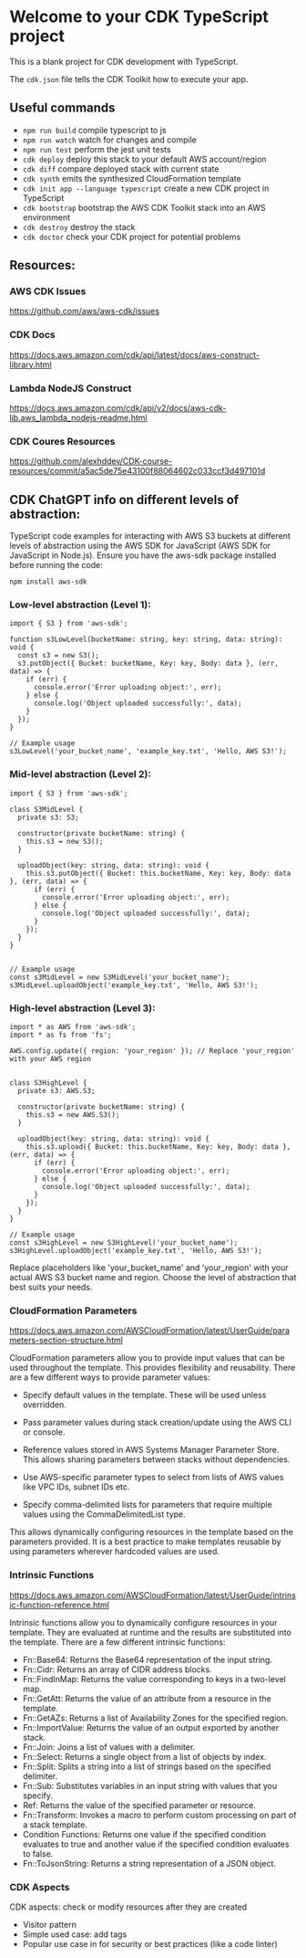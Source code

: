 # Welcome to your CDK TypeScript project

This is a blank project for CDK development with TypeScript.

The `cdk.json` file tells the CDK Toolkit how to execute your app.

## Useful commands

* `npm run build`   compile typescript to js
* `npm run watch`   watch for changes and compile
* `npm run test`    perform the jest unit tests
* `cdk deploy`      deploy this stack to your default AWS account/region
* `cdk diff`        compare deployed stack with current state
* `cdk synth`       emits the synthesized CloudFormation template
* `cdk init app --language typescript`   create a new CDK project in TypeScript
* `cdk bootstrap`   bootstrap the AWS CDK Toolkit stack into an AWS environment
* `cdk destroy`     destroy the stack
* `cdk doctor`      check your CDK project for potential problems

## Resources:

### AWS CDK Issues
https://github.com/aws/aws-cdk/issues
### CDK Docs
https://docs.aws.amazon.com/cdk/api/latest/docs/aws-construct-library.html
### Lambda NodeJS Construct
https://docs.aws.amazon.com/cdk/api/v2/docs/aws-cdk-lib.aws_lambda_nodejs-readme.html
### CDK Coures Resources
https://github.com/alexhddev/CDK-course-resources/commit/a5ac5de75e43100f88064602c033ccf3d497101d

## CDK ChatGPT info on different levels of abstraction: 

TypeScript code examples for interacting with AWS S3 buckets at different levels of abstraction using the AWS SDK for JavaScript (AWS SDK for JavaScript in Node.js). Ensure you have the aws-sdk package installed before running the code:

```
npm install aws-sdk
```

### Low-level abstraction (Level 1):

```
import { S3 } from 'aws-sdk';

function s3LowLevel(bucketName: string, key: string, data: string): void {
  const s3 = new S3();
  s3.putObject({ Bucket: bucketName, Key: key, Body: data }, (err, data) => {
    if (err) {
      console.error('Error uploading object:', err);
    } else {
      console.log('Object uploaded successfully:', data);
    }
  });
}

// Example usage
s3LowLevel('your_bucket_name', 'example_key.txt', 'Hello, AWS S3!');

```

### Mid-level abstraction (Level 2):


```
import { S3 } from 'aws-sdk';

class S3MidLevel {
  private s3: S3;

  constructor(private bucketName: string) {
    this.s3 = new S3();
  }

  uploadObject(key: string, data: string): void {
    this.s3.putObject({ Bucket: this.bucketName, Key: key, Body: data }, (err, data) => {
      if (err) {
        console.error('Error uploading object:', err);
      } else {
        console.log('Object uploaded successfully:', data);
      }
    });
  }
}


// Example usage
const s3MidLevel = new S3MidLevel('your_bucket_name');
s3MidLevel.uploadObject('example_key.txt', 'Hello, AWS S3!');
```



### High-level abstraction (Level 3):


```
import * as AWS from 'aws-sdk';
import * as fs from 'fs';

AWS.config.update({ region: 'your_region' }); // Replace 'your_region' with your AWS region


class S3HighLevel {
  private s3: AWS.S3;

  constructor(private bucketName: string) {
    this.s3 = new AWS.S3();
  }

  uploadObject(key: string, data: string): void {
    this.s3.upload({ Bucket: this.bucketName, Key: key, Body: data }, (err, data) => {
      if (err) {
        console.error('Error uploading object:', err);
      } else {
        console.log('Object uploaded successfully:', data);
      }
    });
  }
}

// Example usage
const s3HighLevel = new S3HighLevel('your_bucket_name');
s3HighLevel.uploadObject('example_key.txt', 'Hello, AWS S3!');

```

Replace placeholders like 'your_bucket_name' and 'your_region' with your actual AWS S3 bucket name and region. Choose the level of abstraction that best suits your needs.

### CloudFormation Parameters

https://docs.aws.amazon.com/AWSCloudFormation/latest/UserGuide/parameters-section-structure.html

CloudFormation parameters allow you to provide input values that can be used throughout the template. This provides flexibility and reusability. There are a few different ways to provide parameter values:

- Specify default values in the template. These will be used unless overridden.

- Pass parameter values during stack creation/update using the AWS CLI or console.

- Reference values stored in AWS Systems Manager Parameter Store. This allows sharing parameters between stacks without dependencies.

- Use AWS-specific parameter types to select from lists of AWS values like VPC IDs, subnet IDs etc.

- Specify comma-delimited lists for parameters that require multiple values using the 
CommaDelimitedList type.

This allows dynamically configuring resources in the template based on the parameters provided. It is a best practice to make templates reusable by using parameters wherever hardcoded values are used.

### Intrinsic Functions

https://docs.aws.amazon.com/AWSCloudFormation/latest/UserGuide/intrinsic-function-reference.html

Intrinsic functions allow you to dynamically configure resources in your template. They are evaluated at runtime and the results are substituted into the template. There are a few different intrinsic functions:

- Fn::Base64: Returns the Base64 representation of the input string.
- Fn::Cidr: Returns an array of CIDR address blocks.
- Fn::FindInMap: Returns the value corresponding to keys in a two-level map.
- Fn::GetAtt: Returns the value of an attribute from a resource in the template.
- Fn::GetAZs: Returns a list of Availability Zones for the specified region.
- Fn::ImportValue: Returns the value of an output exported by another stack.
- Fn::Join: Joins a list of values with a delimiter.
- Fn::Select: Returns a single object from a list of objects by index.
- Fn::Split: Splits a string into a list of strings based on the specified delimiter.
- Fn::Sub: Substitutes variables in an input string with values that you specify.
- Ref: Returns the value of the specified parameter or resource.
- Fn::Transform: Invokes a macro to perform custom processing on part of a stack template.
- Condition Functions: Returns one value if the specified condition evaluates to true and another value if the specified condition evaluates to false.
- Fn::ToJsonString: Returns a string representation of a JSON object.


### CDK Aspects

CDK aspects: check or modify resources after they are created
- Visitor pattern
- Simple used case: add tags
- Popular use case in for security or best practices (like a code linter)



